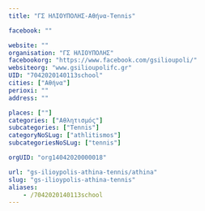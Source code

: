 ```yaml
---
title: "ΓΣ ΗΛΙΟΥΠΟΛΗΣ-Αθήνα-Tennis"

facebook: ""

website: ""
organisation: "ΓΣ ΗΛΙΟΥΠΟΛΗΣ"
facebookorg: "https://www.facebook.com/gsilioupoli/"
websiteorg: "www.gsilioupolifc.gr"
UID: "7042020140113school"
cities: ["Αθήνα"]
perioxi: ""
address: ""

places: [""]
categories: ["Αθλητισμός"]
subcategories: ["Tennis"]
categoryNoSLug: ["athlitismos"]
subcategoriesNoSLug: ["tennis"]

orgUID: "org14042020000018"

url: "gs-ilioypolis-athina-tennis/athina"
slug: "gs-ilioypolis-athina-tennis"
aliases:
    - /7042020140113school
---
```





